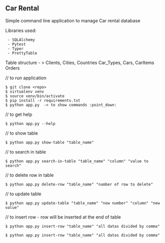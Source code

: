 ## Car Rental

Simple command line application 
to manage Car rental database

Libraries used:

     - SQLAlchemy
     - Pytest
     - Typer
     - PrettyTable
     
Table structure - > Clients, Cities, Countries
                    Car_Types, Cars, CarItems
                    Orders                 
     
// to run application

    $ git clone <repo>
    $ virtualenv venv
    $ source venv/bin/activate
    $ pip install -r requirements.txt
    $ python app.py  -> to show commands :point_down:
    
// to get help

    $ python app.py --help
    
    
// to show table

    $ python app.py show-table "table_name"
    
// to search in table

    $ python app.py search-in-table "table_name" "column" "value to search"
    
// to delete row in table

    $ python app.py delete-row "table_name" "number of row to delete"

// to update table

    $ python app.py update-table "table_name" "now number" "column" "new value"
    
// to insert row - row will be inserted at the end of table


    $ python app.py insert-row "table_name" "all datas divided by comma" 

    $ python app.py insert-row "table_name" "all datas divided by comma" 

